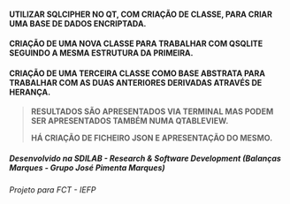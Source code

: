 #### UTILIZAR SQLCIPHER NO QT, COM CRIAÇÃO DE CLASSE, PARA CRIAR UMA BASE DE DADOS ENCRIPTADA.
#### CRIAÇÃO DE UMA NOVA CLASSE PARA TRABALHAR COM QSQLITE SEGUINDO A MESMA ESTRUTURA DA PRIMEIRA.
#### CRIAÇÃO DE UMA TERCEIRA CLASSE COMO BASE ABSTRATA PARA TRABALHAR COM AS DUAS ANTERIORES DERIVADAS ATRAVÉS DE HERANÇA.

> **RESULTADOS SÃO APRESENTADOS VIA TERMINAL MAS PODEM SER APRESENTADOS TAMBÉM NUMA QTABLEVIEW.**
>
> 
> **HÁ CRIAÇÃO DE FICHEIRO JSON E APRESENTAÇÃO DO MESMO.**

##### Desenvolvido na SDILAB - Research & Software Development (Balanças Marques - Grupo José Pimenta Marques)
###### Projeto para FCT - IEFP
